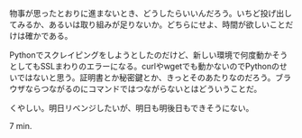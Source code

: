 物事が思ったとおりに進まないとき、どうしたらいいんだろう。いちど投げ出してみるか、あるいは取り組みが足りないか。どちらにせよ、時間が欲しいことだけは確かである。

Pythonでスクレイピングをしようとしたのだけど、新しい環境で何度動かそうとしてもSSLまわりのエラーになる。curlやwgetでも動かないのでPythonのせいではないと思う。証明書とか秘密鍵とか、きっとそのあたりなのだろう。ブラウザならつながるのにコマンドではつながらないとはどういうことだ。

くやしい。明日リベンジしたいが、明日も明後日もできそうにない。

7 min.
